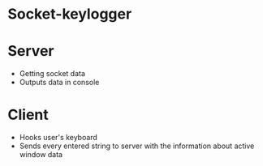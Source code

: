 # Socket-keylogger
# Server
- Getting socket data
- Outputs data in console
# Client
- Hooks user's keyboard
- Sends every entered string to server with the information about active window data
